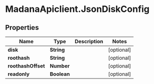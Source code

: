 # MadanaApiclient.JsonDiskConfig

## Properties

Name | Type | Description | Notes
------------ | ------------- | ------------- | -------------
**disk** | **String** |  | [optional] 
**roothash** | **String** |  | [optional] 
**roothashOffset** | **Number** |  | [optional] 
**readonly** | **Boolean** |  | [optional] 


